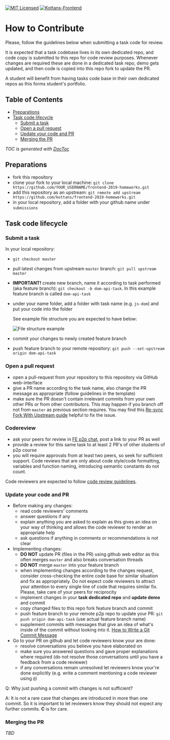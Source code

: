 [![MIT Licensed][icon-mit]][license]
[![Kottans-Frontend][icon-kottans]][kottans-frontend]

# How to Contribute

Please, follow the guidelines below when submitting
a task code for review.

It is expected that a task codebase lives in its own dedicated repo,
and code copy is submitted to this repo for code review purposes.
Whenever changes are required these are done in a dedicated task
repo, demo gets updated, and then code is copied into this
repo fork to update the PR.

A student will benefit from having tasks code base in their own
dedicated repos as this forms student's portfolio.

<!-- START doctoc generated TOC please keep comment here to allow auto update -->
<!-- DON'T EDIT THIS SECTION, INSTEAD RE-RUN doctoc TO UPDATE -->
## Table of Contents

- [Preparations](#preparations)
- [Task code lifecycle](#task-code-lifecycle)
  - [Submit a task](#submit-a-task)
  - [Open a pull request](#open-a-pull-request)
  - [Update your code and PR](#update-your-code-and-pr)
  - [Merging the PR](#merging-the-pr)

<!-- END doctoc generated TOC please keep comment here to allow auto update -->
*TOC is generated with [DocToc](https://github.com/thlorenz/doctoc)*

## Preparations

- fork this repository
- clone your fork to your local machine:
  `git clone https://github.com/YOUR_USERNAME/frontend-2019-homeworks.git`
- add this repository as an upstream:
  `git remote add upstream https://github.com/kottans/frontend-2019-homeworks.git`
- in your local repository, add a folder with your github name under
  `submissions`

## Task code lifecycle

### Submit a task

In your local repository:

- `git checkout master`
- pull latest changes from upstream `master` branch:
  `git pull upstream master`
- **IMPORTANT!** create new branch, name it according to task performed
  (aka feature branch): `git checkout -b dom-api-task`.
  In this example feature branch is called `dom-api-task`
- under your name folder, add a folder with task name (e.g. `js-dom`)
  and put your code into the folder

  See example file structure you are expected to have below:

  ![File structure example](img/file-structure.png)

- commit your changes to newly created feature branch
- push feature branch to your remote repository:
  `git push --set-upstream origin dom-api-task`

### Open a pull request

- open a pull-request from your repository to this repository
  via GitHub web-interface
- give a PR name according to the task name,
  also change the PR message as appropriate
  (follow guidelines in the template)
- make sure the PR doesn't contain irrelevant commits
  from your own other PRs or from other contributors.
  This may happen if you branch off not from `master`
  as previous section requires. You may find this
  [Re-sync Fork With Upstream guide](https://gist.github.com/OleksiyRudenko/8b3ddb664308de0634b53c525e551d8b)
  helpful to fix the issue.


### Codereview
- ask your peers for review in
  [FE p2p chat](https://web.telegram.org/#/im?p=s1495296464_549300875144563897),
  post a link to your PR as well
- provide a review for this same task to at least 2 PR's of other students of p2p course
- you will require approvals from at least two peers, so seek
for sufficient support.
Code reviews that are only about code style/code formatting,
variables and function naming,
introducing semantic constants do not count.

Code reviewers are expected to follow
[code review guidelines](./code-review-guidelines.md).

### Update your code and PR

- Before making any changes:
  - read code reviewers' comments
  - answer questions if any
  - explain anything you are asked to explain
    as this gives an idea on your way of thinking and allows
    the code reviewer to render an appropriate help
  - ask questions if anything in comments or recommendations
    is not clear
- Implementing changes:
  - **DO NOT** update PR (files in the PR) using github web editor
    as this often merges `master` and also breaks conversation threads
  - **DO NOT** merge `master` into your feature branch
  - when implementing changes according to the changes request,
    consider cross-checking the entire code base for similar
    situation and fix as appropriately. Do not expect code reviewers
    to attract your attention to every single line of code that
    requires similar fix. Please, take care of your peers for reciprocity
  - implement changes in your **task dedicated repo** and **update demo**
    and commit
  - copy changed files to this repo fork feature branch and commit
  - push feature branch to your remote p2p repo to update your PR:
    `git push origin dom-api-task`
    (use actual feature branch name)
  - supplement commits with messages that give an idea of what's inside
    of the commit without looking into it.
    [How to Write a Git Commit Message](https://chris.beams.io/posts/git-commit/)
- Go to your PR on github and let code reviewers know your are done:
  - resolve conversations you believe you have elaborated on
  - make sure you answered questions and gave proper explanations where
    required (do not resolve those conversations until you have a feedback
    from a code reviewer)
  - if any conversations remain unresolved let reviewers
    know your're done explicitly (e.g. write a comment mentioning
    a code reviewer using `@`)

Q: Why just pushing a commit with changes is not sufficient?

A: It is not a rare case that changes are introduced in more
than one commit. So it is important to let reviewers know
they should not expect any further commits. **C** is for care.

### Merging the PR

_TBD_

[icon-mit]: https://img.shields.io/badge/license-MIT-blue.svg
[license]: https://github.com/OleksiyRudenko/a-tiny-JS-world/blob/master/LICENSE.md

[icon-kottans]: https://img.shields.io/badge/%3D(%5E.%5E)%3D-frontend-yellow.svg
[kottans-frontend]: https://github.com/kottans/frontend
